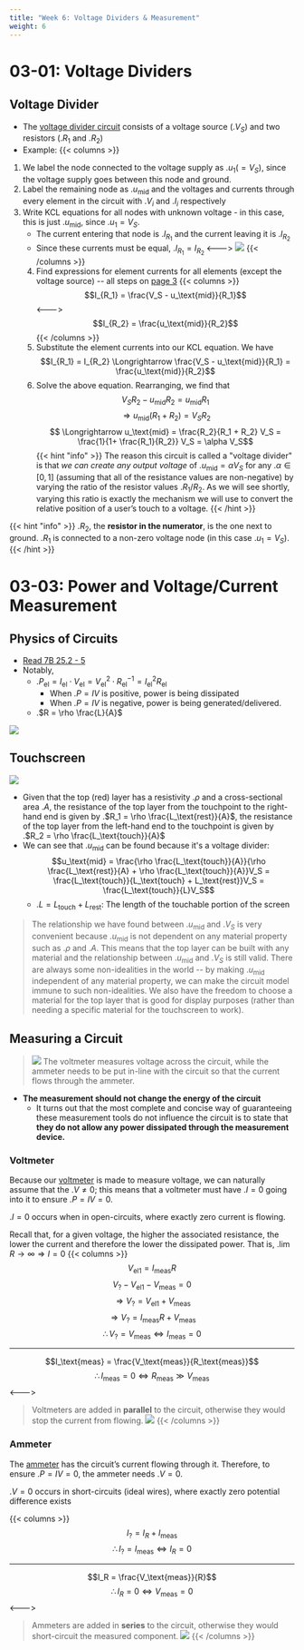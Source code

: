 ```yaml
---
title: "Week 6: Voltage Dividers & Measurement"
weight: 6
---
```



# 03-01: Voltage Dividers


## Voltage Divider

- The [voltage divider circuit](https://en.wikipedia.org/wiki/Voltage_divider) consists of a voltage source (.$V_S$) and two resistors (.$R_1$ and .$R_2$)
- Example: 
{{< columns >}}<!-- mathjax fix -->
1. We label the node connected to the voltage supply as .$u_1 (= V_S)$, since the voltage supply goes between this node and ground.
2. Label the remaining node as .$u_\text{mid}$ and the voltages and currents through every element in the circuit with .$V_i$ and .$I_i$ respectively
3. Write KCL equations for all nodes with unknown voltage - in this case, this is just .$u_\text{mid}$, since .$u_1 = V_S$. 
    - The current entering that node is .$I_{R_1}$ and the current leaving it is .$I_{R_2}$
    - Since these currents must be equal, .$I_{R_1} = I_{R_2}$
<---><!-- mathjax fix -->
![](/docs/eecs-16a/6/volt2.png)
    {{< /columns >}}
    4. Find expressions for element currents for all elements (except the voltage source) -- all steps on [page 3](https://eecs16a.org/lecture/Note12.pdf#page=3)
        {{< columns >}}<!-- mathjax fix -->
$$I_{R_1} = \frac{V_S - u_\text{mid}}{R_1}$$
<---><!-- mathjax fix -->
$$I_{R_2} = \frac{u_\text{mid}}{R_2}$$
{{< /columns >}}
    5. Substitute the element currents into our KCL equation. We have
        $$I_{R_1} = I_{R_2} \Longrightarrow \frac{V_S - u_\text{mid}}{R_1} = \frac{u_\text{mid}}{R_2}$$
    7. Solve the above equation. Rearranging, we find that
        $$V_S R_2 −u_\text{mid}R_2 = u_\text{mid}R_1$$
        $$ \Longrightarrow u_\text{mid}(R_1 +R_2) = V_SR_2$$
        $$ \Longrightarrow u_\text{mid} = \frac{R_2}{R_1 + R_2} V_S = \frac{1}{1+ \frac{R_1}{R_2}} V_S = \alpha V_S$$
    {{< hint "info" >}}<!-- mathjax fix -->
The reason this circuit is called a "voltage divider" is that _we can create any output voltage_ of .$u_\text{mid} = \alpha V_S$ for any .$\alpha \in [0,1]$ (assuming that all of the resistance values are non-negative) by varying the ratio of the resistor values .$R_1/R_2$. As we will see shortly, varying this ratio is exactly the mechanism we will use to convert the relative position of a user’s touch to a voltage.
    {{< /hint >}}

{{< hint "info" >}}<!-- mathjax fix -->
.$R_2$, the **resistor in the numerator**, is the one next to ground. .$R_1$ is connected to a non-zero  voltage node (in this case .$u_1 = V_S$).
{{< /hint >}}



# 03-03: Power and Voltage/Current Measurement
    
## Physics of Circuits

- [Read 7B 25.2 - 5](../physics-7b/25.md#252-electric-current)
- Notably, 
    - .$P_\text{el} = I_\text{el} \cdot V_\text{el} = V^2_\text{el} \cdot R^{-1}_\text{el} = I^2 _\text{el} R _\text{el}$
        - When .$P = IV$ is positive, power is being dissipated
        - When .$P = IV$ is negative, power is being generated/delivered.
    - .$R = \rho \frac{L}{A}$

![](/docs/eecs-16a/6/rho.png)

## Touchscreen

![](/docs/eecs-16a/6/touch.png)

- Given that the top (red) layer has a resistivity .$\rho$ and a cross-sectional area .$A$, the resistance of the top layer from the touchpoint to the right-hand end is given by .$R_1 = \rho \frac{L_\text{rest}}{A}$, the resistance of the top layer from the left-hand end to the touchpoint is given by .$R_2 = \rho \frac{L_\text{touch}}{A}$
- We can see that .$u_\text{mid}$ can be found because it's a voltage divider:
    $$u_\text{mid} = \frac{\rho \frac{L_\text{touch}}{A}}{\rho \frac{L_\text{rest}}{A} + \rho \frac{L_\text{touch}}{A}}V_S = \frac{L_\text{touch}}{L_\text{touch} + L_\text{rest}}V_S = \frac{L_\text{touch}}{L}V_S$$
    - .$L = L_\text{touch} + L_\text{rest}$: The length of the touchable portion of the screen 
> The relationship we have found between .$u_\text{mid}$ and .$V_S$ is very convenient because .$u_\text{mid}$ is not dependent on any material property such as .$\rho$ and .$A$. This means that the top layer can be built with any material and the relationship between .$u_\text{mid}$ and .$V_S$ is still valid. There are always some non-idealities in the world -- by making .$u_\text{mid}$ independent of any material property, we can make the circuit model immune to such non-idealities. We also have the freedom to choose a material for the top layer that is good for display purposes (rather than needing a specific material for the touchscreen to work).

## Measuring a Circuit

 
> ![](/docs/eecs-16a/6/overview.png)
> The voltmeter measures voltage across the circuit, while the ammeter needs to be put in-line with the circuit so that the current flows through the ammeter. 

- **The measurement should not change the energy of the circuit**
    - It turns out that the most complete and concise way of guaranteeing these measurement tools do not influence the circuit is to state that **they do not allow any power dissipated through the measurement device.**


### Voltmeter

Because our [voltmeter](https://en.wikipedia.org/wiki/Voltmeter) is made to measure voltage, we can naturally assume that the .$V \neq 0$; this means that a voltmeter must have .$I = 0$ going into it to ensure .$P = IV = 0$.

.$I=0$ occurs when in open-circuits, where exactly zero current is flowing. 


Recall that, for a given voltage, the higher the associated resistance, the lower the current and therefore the lower the dissipated power. That is, .$\lim{R \to \infty} \Longrightarrow I = 0$
{{< columns >}}<!-- mathjax fix -->
$$V_\text{el1} = I_\text{meas} R$$
$$V_? - V_\text{el1} - V_\text{meas} = 0$$
$$\Longrightarrow V_? = V_\text{el1} + V_\text{meas}$$
$$\Longrightarrow V_? = I_\text{meas} R + V_\text{meas}$$
$$\therefore V_? = V_\text{meas} \iff I_\text{meas} = 0$$

---

$$I_\text{meas} = \frac{V_\text{meas}}{R_\text{meas}}$$
$$\therefore I_\text{meas} = 0 \iff R_\text{meas} \gg V_\text{meas}$$
<---><!-- mathjax fix -->
> Voltmeters are added in **parallel** to the circuit, otherwise they would stop the current from flowing.
> ![](/docs/eecs-16a/6/mcurrent.png)
{{< /columns >}}


### Ammeter

The [ammeter](https://en.wikipedia.org/wiki/Ammeter) has the circuit’s current flowing through it. Therefore, to ensure .$P = IV = 0$, the ammeter needs .$V = 0$.

.$V=0$ occurs in short-circuits (ideal wires), where exactly zero potential difference exists

{{< columns >}}<!-- mathjax fix -->
$$I_? = I_R + I_\text{meas}$$
$$\therefore I_? = I_\text{meas} \iff I_R = 0$$

---

$$I_R = \frac{V_\text{meas}}{R}$$
$$\therefore I_R = 0 \iff V_\text{meas} = 0$$
<---><!-- mathjax fix -->
> Ammeters are added in **series** to the circuit, otherwise they would short-circuit the measured component.
> ![](/docs/eecs-16a/6/mvoltage.png)
{{< /columns >}}



